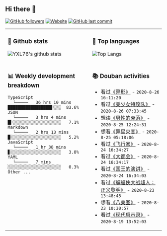 ## Hi there 👋

[![GitHub followers](https://img.shields.io/github/followers/YXL76?style=for-the-badge&color=blue)](https://github.com/YXL76?tab=followers)
[![Website](https://img.shields.io/website?style=for-the-badge&up_message=Blog&url=https%3A%2F%2Fyxl76.net%2F&color=brightgreen)](https://yxl76.net)
[![GitHub last commit](https://img.shields.io/github/last-commit/YXL76/YXL76?label=update&style=for-the-badge&color=orange)](https://github.com/YXL76/YXL76)

<table>
<tr>
<td valign="top" width="54%">

### 🔭 Github stats

![YXL76's github stats](https://github-readme-stats.yxl76.vercel.app/api?username=YXL76&count_private=true&show_icons=true&theme=tokyonight)

</td>

<td valign="top" width="46%">

### 🌱 Top languages

![Top Langs](https://github-readme-stats.yxl76.vercel.app/api/top-langs/?username=YXL76&layout=compact&theme=tokyonight)

</td>
</tr>
<tr>
<td valign="top" width="54%">

### 📊 Weekly development breakdown

```text
TypeScript
  └─────   36 hrs 10 mins █████████████████▌░░░  83.6%
JSON
  └─────   3 hrs 4 mins   █▍░░░░░░░░░░░░░░░░░░░   7.1%
Markdown
  └─────   2 hrs 13 mins  █░░░░░░░░░░░░░░░░░░░░   5.2%
JavaScript
  └─────   1 hr 38 mins   ▊░░░░░░░░░░░░░░░░░░░░   3.8%
YAML
  └─────   7 mins         ░░░░░░░░░░░░░░░░░░░░░   0.3%
Other ...
```

</td>
<td valign="top" width="46%">

### 📚 Douban activities

- 看过[《异形》](http://movie.douban.com/subject/1300868/) - `2020-8-26 16:11:20`
- 看过[《美少女特攻队》](http://movie.douban.com/subject/3262050/) - `2020-8-26 07:33:45`
- 想读[《男性的衰落》](https://book.douban.com/subject/35016930/) - `2020-8-25 12:24:31`
- 想看[《异星灾变》](http://movie.douban.com/subject/30345691/) - `2020-8-25 05:18:06`
- 看过[《飞行家》](http://movie.douban.com/subject/1309070/) - `2020-8-24 16:34:27`
- 看过[《大都会》](http://movie.douban.com/subject/1291569/) - `2020-8-24 16:34:17`
- 看过[《国王的演讲》](http://movie.douban.com/subject/4023638/) - `2020-8-24 16:34:03`
- 看过[《蝙蝠侠大战超人：正义黎明》](http://movie.douban.com/subject/24750534/) - `2020-8-23 13:48:45`
- 想看[《八美图》](http://movie.douban.com/subject/1299292/) - `2020-8-23 10:30:57`
- 看过[《现代启示录》](http://movie.douban.com/subject/1292260/) - `2020-8-19 13:52:03`

</td>
</tr>
</table>

<!--
**YXL76/YXL76** is a ✨ _special_ ✨ repository because its `README.md` (this file) appears on your GitHub profile.

Here are some ideas to get you started:

- 🔭 I’m currently working on ...
- 🌱 I’m currently learning ...
- 👯 I’m looking to collaborate on ...
- 🤔 I’m looking for help with ...
- 💬 Ask me about ...
- 📫 How to reach me: ...
- 😄 Pronouns: ...
- ⚡ Fun fact: ...
-->
